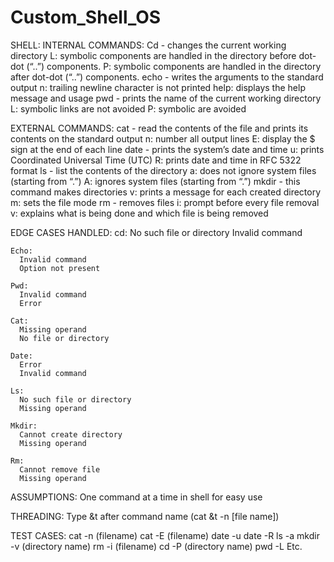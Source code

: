 # Custom_Shell_OS

SHELL:
  INTERNAL COMMANDS:
    Cd - changes the current working directory
      L:  symbolic components are handled in the directory before dot-dot (“..”) components. 
      P:  symbolic components are handled in the directory after dot-dot (“..”) components.
    echo - writes the arguments to the standard output
      n: trailing newline character is not printed
      help: displays the help message and usage
    pwd - prints the name of the current working directory
      L: symbolic links are not avoided
      P: symbolic are avoided

  EXTERNAL COMMANDS:
    cat - read the contents of the file and prints its contents on the standard output
      n: number all output lines 
      E: display the $ sign at the end of each line
    date - prints the system’s date and time
      u: prints Coordinated Universal Time (UTC)
      R: prints date and time in RFC 5322 format
    ls - list the contents of the directory
      a: does not ignore system files (starting from “.”)
      A: ignores system files (starting from “.”)
    mkdir - this command makes directories
      v: prints a message for each created directory
      m: sets the file mode
    rm - removes files
      i: prompt before every file removal 
      v: explains what is being done and which file is being removed

  EDGE CASES HANDLED: 
    cd:
      No such file or directory
      Invalid command

    Echo:
      Invalid command
      Option not present

    Pwd:
      Invalid command
      Error

    Cat:
      Missing operand
      No file or directory

    Date:
      Error
      Invalid command

    Ls:
      No such file or directory
      Missing operand

    Mkdir:
      Cannot create directory
      Missing operand

    Rm:
      Cannot remove file
      Missing operand

ASSUMPTIONS:
  One command at a time in shell for easy use

THREADING:
  Type &t after command name (cat &t -n [file name])

TEST CASES:
  cat -n (filename)
  cat -E (filename)
  date -u
  date -R
  ls -a
  mkdir -v (directory name)
  rm -i (filename)
  cd -P (directory name)
  pwd -L
  Etc.
